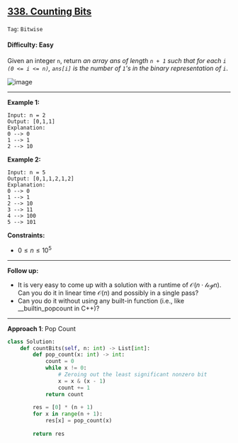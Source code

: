 ## [338. Counting Bits](https://leetcode.com/problems/counting-bits)

```Tag```: ```Bitwise```

#### Difficulty: Easy

Given an integer ```n```, return _an array ans of length ```n + 1``` such that for each ```i``` ```(0 <= i <= n)```, ```ans[i]``` is the number of ```1```'s in the binary representation of ```i```_.

![image](https://github.com/quananhle/Python/assets/35042430/8ef7148e-c7ca-449a-a880-48d08b31ddd3)

---

__Example 1:__
```
Input: n = 2
Output: [0,1,1]
Explanation:
0 --> 0
1 --> 1
2 --> 10
```

__Example 2:__
```
Input: n = 5
Output: [0,1,1,2,1,2]
Explanation:
0 --> 0
1 --> 1
2 --> 10
3 --> 11
4 --> 100
5 --> 101
```

__Constraints:__

- $0 \le n \le 10^{5}$
 
---

__Follow up:__

- It is very easy to come up with a solution with a runtime of $\mathcal{O}(n \cdot \mathcal{log}n)$. Can you do it in linear time $\mathcal{O}(n)$ and possibly in a single pass?
- Can you do it without using any built-in function (i.e., like __builtin_popcount in C++)?

---

__Approach 1__: Pop Count

```Python
class Solution:
    def countBits(self, n: int) -> List[int]:
        def pop_count(x: int) -> int:
            count = 0
            while x != 0:
                # Zeroing out the least significant nonzero bit
                x = x & (x - 1)
                count += 1
            return count
        
        res = [0] * (n + 1)
        for x in range(n + 1):
            res[x] = pop_count(x)
        
        return res
```
